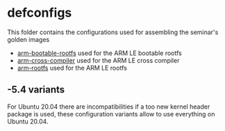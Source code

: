 # defconfigs

This folder contains the configurations used for assembling the seminar's golden images

- [arm-bootable-rootfs](./arm-bootable-rootfs) used for the ARM LE bootable rootfs
- [arm-cross-compiler](./arm-cross-compiler) used for the ARM LE cross compiler
- [arm-rootfs](./arm-rootfs) used for the ARM LE rootfs

## -5.4 variants

For Ubuntu 20.04 there are incompatibilities if a too new kernel header package is used, these configuration variants allow to use everything on Ubuntu 20.04.
